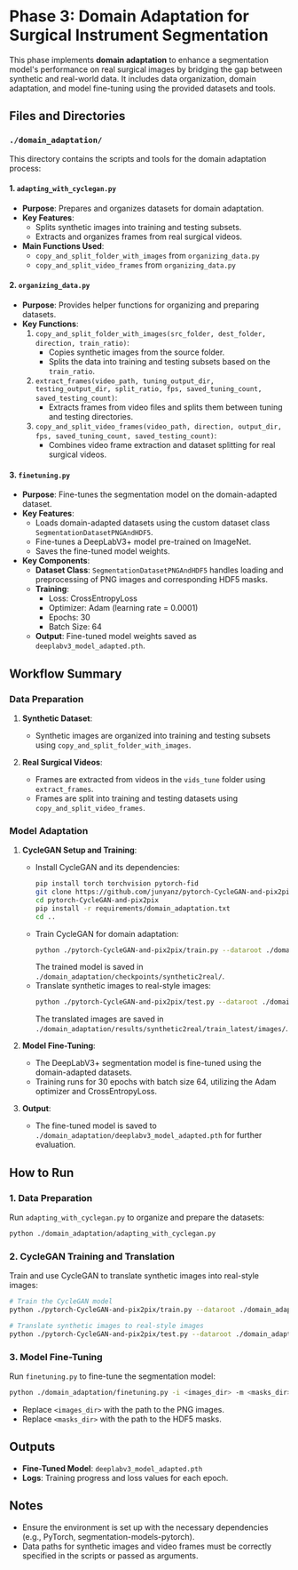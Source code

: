 # Phase 3: Domain Adaptation for Surgical Instrument Segmentation

This phase implements **domain adaptation** to enhance a segmentation model's performance on real surgical images by bridging the gap between synthetic and real-world data. It includes data organization, domain adaptation, and model fine-tuning using the provided datasets and tools.

## Files and Directories

### `./domain_adaptation/`
This directory contains the scripts and tools for the domain adaptation process:

#### 1. `adapting_with_cyclegan.py`
- **Purpose**: Prepares and organizes datasets for domain adaptation.
- **Key Features**:
  - Splits synthetic images into training and testing subsets.
  - Extracts and organizes frames from real surgical videos.
- **Main Functions Used**:
  - `copy_and_split_folder_with_images` from `organizing_data.py`
  - `copy_and_split_video_frames` from `organizing_data.py`

#### 2. `organizing_data.py`
- **Purpose**: Provides helper functions for organizing and preparing datasets.
- **Key Functions**:
  1. `copy_and_split_folder_with_images(src_folder, dest_folder, direction, train_ratio)`:
     - Copies synthetic images from the source folder.
     - Splits the data into training and testing subsets based on the `train_ratio`.
  2. `extract_frames(video_path, tuning_output_dir, testing_output_dir, split_ratio, fps, saved_tuning_count, saved_testing_count)`:
     - Extracts frames from video files and splits them between tuning and testing directories.
  3. `copy_and_split_video_frames(video_path, direction, output_dir, fps, saved_tuning_count, saved_testing_count)`:
     - Combines video frame extraction and dataset splitting for real surgical videos.

#### 3. `finetuning.py`
- **Purpose**: Fine-tunes the segmentation model on the domain-adapted dataset.
- **Key Features**:
  - Loads domain-adapted datasets using the custom dataset class `SegmentationDatasetPNGAndHDF5`.
  - Fine-tunes a DeepLabV3+ model pre-trained on ImageNet.
  - Saves the fine-tuned model weights.
- **Key Components**:
  - **Dataset Class**: `SegmentationDatasetPNGAndHDF5` handles loading and preprocessing of PNG images and corresponding HDF5 masks.
  - **Training**:
    - Loss: CrossEntropyLoss
    - Optimizer: Adam (learning rate = 0.0001)
    - Epochs: 30
    - Batch Size: 64
  - **Output**: Fine-tuned model weights saved as `deeplabv3_model_adapted.pth`.

## Workflow Summary

### Data Preparation
1. **Synthetic Dataset**:
   - Synthetic images are organized into training and testing subsets using `copy_and_split_folder_with_images`.

2. **Real Surgical Videos**:
   - Frames are extracted from videos in the `vids_tune` folder using `extract_frames`.
   - Frames are split into training and testing datasets using `copy_and_split_video_frames`.

### Model Adaptation
1. **CycleGAN Setup and Training**:
   - Install CycleGAN and its dependencies:
     ```bash
     pip install torch torchvision pytorch-fid
     git clone https://github.com/junyanz/pytorch-CycleGAN-and-pix2pix.git
     cd pytorch-CycleGAN-and-pix2pix
     pip install -r requirements/domain_adaptation.txt
     cd ..
     ```
   - Train CycleGAN for domain adaptation:
     ```bash
     python ./pytorch-CycleGAN-and-pix2pix/train.py --dataroot ./domain_adaptation/data --name synthetic2real --model cycle_gan --n_epochs 50 --n_epochs_decay 50 --batch_size 4 --netG resnet_9blocks
     ```
     The trained model is saved in `./domain_adaptation/checkpoints/synthetic2real/`.
   - Translate synthetic images to real-style images:
     ```bash
     python ./pytorch-CycleGAN-and-pix2pix/test.py --dataroot ./domain_adaptation/data --name synthetic2real --model cycle_gan --direction AtoB --dataset_mode unaligned --phase train --netG resnet_9blocks
     ```
     The translated images are saved in `./domain_adaptation/results/synthetic2real/train_latest/images/`.

2. **Model Fine-Tuning**:
   - The DeepLabV3+ segmentation model is fine-tuned using the domain-adapted datasets.
   - Training runs for 30 epochs with batch size 64, utilizing the Adam optimizer and CrossEntropyLoss.

3. **Output**:
   - The fine-tuned model is saved to `./domain_adaptation/deeplabv3_model_adapted.pth` for further evaluation.

## How to Run

### 1. Data Preparation
Run `adapting_with_cyclegan.py` to organize and prepare the datasets:
```bash
python ./domain_adaptation/adapting_with_cyclegan.py
```

### 2. CycleGAN Training and Translation
Train and use CycleGAN to translate synthetic images into real-style images:
```bash
# Train the CycleGAN model
python ./pytorch-CycleGAN-and-pix2pix/train.py --dataroot ./domain_adaptation/data --name synthetic2real --model cycle_gan --n_epochs 50 --n_epochs_decay 50 --batch_size 4 --netG resnet_9blocks

# Translate synthetic images to real-style images
python ./pytorch-CycleGAN-and-pix2pix/test.py --dataroot ./domain_adaptation/data --name synthetic2real --model cycle_gan --direction AtoB --dataset_mode unaligned --phase train --netG resnet_9blocks
```

### 3. Model Fine-Tuning
Run `finetuning.py` to fine-tune the segmentation model:
```bash
python ./domain_adaptation/finetuning.py -i <images_dir> -m <masks_dir>
```
- Replace `<images_dir>` with the path to the PNG images.
- Replace `<masks_dir>` with the path to the HDF5 masks.

## Outputs
- **Fine-Tuned Model**: `deeplabv3_model_adapted.pth`
- **Logs**: Training progress and loss values for each epoch.

## Notes
- Ensure the environment is set up with the necessary dependencies (e.g., PyTorch, segmentation-models-pytorch).
- Data paths for synthetic images and video frames must be correctly specified in the scripts or passed as arguments.


